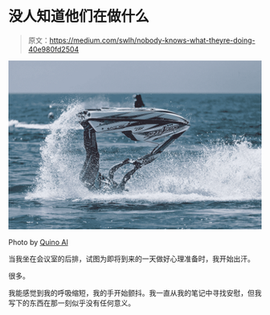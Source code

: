 # 没人知道他们在做什么

> 原文：<https://medium.com/swlh/nobody-knows-what-theyre-doing-40e980fd2504>

![](img/b1aa0cf151747657f18ec5a1c91c10e4.png)

Photo by [Quino Al](https://unsplash.com/@quinoal?utm_source=unsplash&utm_medium=referral&utm_content=creditCopyText)

当我坐在会议室的后排，试图为即将到来的一天做好心理准备时，我开始出汗。

很多。

我能感觉到我的呼吸缩短，我的手开始颤抖。我一直从我的笔记中寻找安慰，但我写下的东西在那一刻似乎没有任何意义。